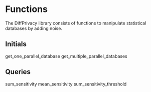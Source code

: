 # Functions

The DiffPrivacy library consists of functions to manipulate statistical databases by adding noise.

## Initials

get_one_parallel_database
get_multiple_parallel_databases


## Queries

sum_sensitivity
mean_sensitivity
sum_sensitivity_threshold
